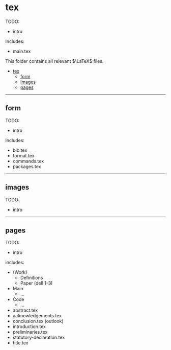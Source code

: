 # tex

TODO:
- intro 

Includes:
- main.tex

This folder contains all relevant $\LaTeX$ files.

- [tex](#tex)
  - [form](#form)
  - [images](#images)
  - [pages](#pages)


---



## form

TODO:
- intro 

Includes:
- bib.tex
- format.tex
- commands.tex
- packages.tex


---

## images

TODO:
- intro 


---

## pages

TODO:
- intro 

includes:
- (Work)
  - Definitions
  - Paper (dell 1-3)
- Main
  - ...
- Code
  - ...
- abstract.tex
- acknowledgements.tex
- conclusion.tex (outlook)
- introduction.tex
- preliminaries.tex
- statutory-declaration.tex
- title.tex
